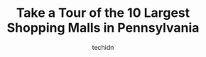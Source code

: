 ---
layout: ampstory
image: https://i0.wp.com/paketmu.com/wp-content/uploads/2023/06/oxford-valley-mall-0-in-pennsylvania-1686365291.jpeg?resize=640,853
author: techidn
featured: false
description: Explore the diverse Shopping Mall scene in Pennsylvania, home to an incredible selection of 10 establishments catering to every taste. Whether youre in search of iconic favorites or undisco
title: Take a Tour of the 10 Largest Shopping Malls in Pennsylvania
cover:
   title: Take a Tour of the 10 Largest Shopping Malls in Pennsylvania
   subtitle: RICKPATE
   background: https://paketmu.com/wp-content/uploads/2023/06/oxford-valley-mall-0-in-pennsylvania-1686365291.jpeg

pages: 
 - layout: thirds
   top: <h1>#1 Lehigh Valley Mall</h1>
   bottom: "<p>The Lehigh Valley Mall is wonderful place to shop! Its clean, it smells terrific, there are plenty of places to sit and relax, there are numerous shops to visit & shop, </p>"
   background: https://paketmu.com/wp-content/uploads/2023/06/oxford-valley-mall-1-in-pennsylvania-1686365292.jpeg
   backgroundblur: true
 - layout: thirds
   top: <h1>#2 Willow Grove Park</h1>
   bottom: "<p>My 1 Grand had a birthday. She wanted to go shopping, again, @ this mall. We walked all 3 floors. Got a few things. Of course, they got their boba drinks again..pictures </p>"
   background: https://paketmu.com/wp-content/uploads/2023/06/oxford-valley-mall-2-in-pennsylvania-1686365293.jpeg
   cta:
      link: https://paketmu.com/take-a-tour-of-the-10-largest-shopping-malls-in-pennsylvania/
      text: Take a Tour of the 10 Largest Shopping Malls in Pennsylvania
 - layout: thirds
   top: <h1>#3 Springfield Mall</h1>
   bottom: "<p>Springfield Mall is definitely making a comeback but it is nothing like it was back in the 80s. The mall stays busy and even though there are plenty of people still goin</p>"
   background: https://paketmu.com/wp-content/uploads/2023/06/oxford-valley-mall-3-in-pennsylvania-1686365293.jpeg
   cta:
      link: https://paketmu.com/take-a-tour-of-the-10-largest-shopping-malls-in-pennsylvania/
      text: Take a Tour of the 10 Largest Shopping Malls in Pennsylvania
 - layout: thirds
   top: <h1>#4 The Mall at Robinson</h1>
   bottom: "<p>100 Robinson Centre Dr, Pittsburgh, PA 15205, United States</p>"
   background: https://images.unsplash.com/photo-1580610447943-1bfbef5efe07?ixlib=rb-4.0.3&ixid=MnwxMjA3fDB8MHxwaG90by1wYWdlfHx8fGVufDB8fHx8&auto=format&fit=crop&w=640&h=853&q=80
   cta:
      link: https://paketmu.com/take-a-tour-of-the-10-largest-shopping-malls-in-pennsylvania/
      text: Take a Tour of the 10 Largest Shopping Malls in Pennsylvania
 - layout: thirds
   top: <h1>#5 Harrisburg Mall</h1>
   bottom: "<p>3501 Paxton St, Harrisburg, PA 17111, United States</p>"
   background: https://images.unsplash.com/photo-1552083974-186346191183?ixlib=rb-4.0.3&ixid=MnwxMjA3fDB8MHxwaG90by1wYWdlfHx8fGVufDB8fHx8&auto=format&fit=crop&w=640&h=853&q=80
   cta:
      link: https://paketmu.com/take-a-tour-of-the-10-largest-shopping-malls-in-pennsylvania/
      text: Take a Tour of the 10 Largest Shopping Malls in Pennsylvania
 - layout: thirds
   top: <h1>#6 Oxford Valley Mall</h1>
   bottom: "<p>2300 Lincoln Hwy, Langhorne, PA 19047, United States</p>"
   background: https://images.unsplash.com/photo-1553949345-eb786bb3f7ba?ixlib=rb-4.0.3&ixid=MnwxMjA3fDB8MHxwaG90by1wYWdlfHx8fGVufDB8fHx8&auto=format&fit=crop&w=640&h=853&q=80
   cta:
      link: https://paketmu.com/take-a-tour-of-the-10-largest-shopping-malls-in-pennsylvania/
      text: Take a Tour of the 10 Largest Shopping Malls in Pennsylvania
 - layout: thirds
   top: <h1>#7 Berkshire Mall</h1>
   bottom: "<p>1665 State Hill Rd, Wyomissing, PA 19610, United States</p>"
   background: https://images.unsplash.com/photo-1488554378835-f7acf46e6c98?ixlib=rb-4.0.3&ixid=MnwxMjA3fDB8MHxwaG90by1wYWdlfHx8fGVufDB8fHx8&auto=format&fit=crop&w=640&h=853&q=80
   cta:
      link: https://paketmu.com/take-a-tour-of-the-10-largest-shopping-malls-in-pennsylvania/
      text: Take a Tour of the 10 Largest Shopping Malls in Pennsylvania
 - layout: thirds
   middle: Continue reading...
   background: https://images.unsplash.com/photo-1510906594845-bc082582c8cc?ixlib=rb-4.0.3&ixid=MnwxMjA3fDB8MHxwaG90by1wYWdlfHx8fGVufDB8fHx8&auto=format&fit=crop&w=640&h=853&q=80
   cta:
      link: https://paketmu.com/take-a-tour-of-the-10-largest-shopping-malls-in-pennsylvania/
      text: Take a Tour of the 10 Largest Shopping Malls in Pennsylvania
      
---